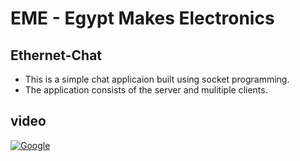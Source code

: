 # EME - Egypt Makes Electronics
## Ethernet-Chat
- This is a simple chat applicaion built using socket programming.
- The application consists of the server and mulitiple clients.

## video
[![Google](https://img.shields.io/badge/Drive-4285F4?style=for-the-badge&logo=google&logoColor=white)](https://drive.google.com/file/d/153nPTHUmDoSwtWD0h7FmEvQuhx0eonT4/view?usp=sharing)
